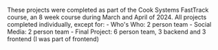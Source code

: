 These projects were completed as part of the Cook Systems FastTrack course, an 8 week course during March and April of 2024.
All projects completed individually, except for:
	- Who's Who:	 2 person team
	- Social Media:	 2 person team
	- Final Project: 6 person team, 3 backend and 3 frontend (I was part of frontend)

